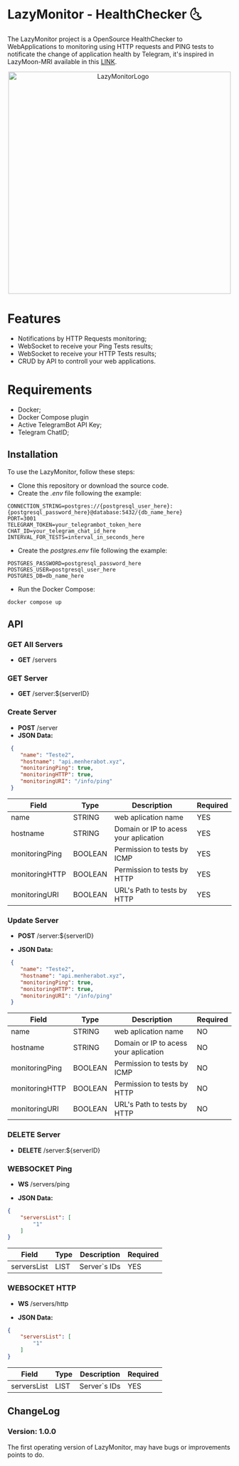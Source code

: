 # LazyMonitor - HealthChecker 🌜

The LazyMonitor project is a OpenSource HealthChecker to WebApplications to monitoring using HTTP requests and PING tests to notificate the change of application health by Telegram, it's inspired in LazyMoon-MRI available in this [LINK](https://github.com/Mewbi/LazyMoon/tree/master/LM-MRI).

<div align="center">
	<img src="https://github.com/user-attachments/assets/be4ce3f6-b9e2-4438-a4d7-a1de4109cc5b" alt="LazyMonitorLogo" width="500" height="500">
</div>

# Features
- Notifications by HTTP Requests monitoring;
- WebSocket to receive your Ping Tests results;
- WebSocket to receive your HTTP Tests results;
- CRUD by API to controll your web applications.

# Requirements

- Docker;
- Docker Compose plugin
- Active TelegramBot API Key;
- Telegram ChatID;

## Installation

To use the LazyMonitor, follow these steps:

- Clone this repository or download the source code.
- Create the *.env* file following the example:

```
CONNECTION_STRING=postgres://{postgresql_user_here}:{postgresql_password_here}@database:5432/{db_name_here}
PORT=3001
TELEGRAM_TOKEN=your_telegrambot_token_here
CHAT_ID=your_telegram_chat_id_here
INTERVAL_FOR_TESTS=interval_in_seconds_here
```
- Create the *postgres.env* file following the example:
```
POSTGRES_PASSWORD=postgresql_password_here
POSTGRES_USER=postgresql_user_here
POSTGRES_DB=db_name_here
```
- Run the Docker Compose:
```bash
docker compose up
```

## API 

### GET All Servers

- **GET** /servers


### GET Server

- **GET** /server:${serverID}



### Create Server

- **POST** /server
- **JSON Data:**
``` json
 {
 	"name": "Teste2",
 	"hostname": "api.menherabot.xyz",
 	"monitoringPing": true,
 	"monitoringHTTP": true,
 	"monitoringURI": "/info/ping"
 }
```


| Field          | Type | Description                   |Required                     |
|----------------|---------|-------------------------------|-----------------------------|
|name|STRING|web aplication name            |YES            |
|hostname |STRING |Domain or IP to acess your aplication    | YES          |
|monitoringPing|BOOLEAN|Permission to tests by ICMP    | YES          |
|monitoringHTTP|BOOLEAN|Permission to tests by HTTP    | YES          |
|monitoringURI|BOOLEAN|URL's Path to tests by HTTP    | YES          |

### Update Server

- **POST** /server:${serverID}


- **JSON Data:**
``` json
 {
 	"name": "Teste2",
 	"hostname": "api.menherabot.xyz",
 	"monitoringPing": true,
 	"monitoringHTTP": true,
 	"monitoringURI": "/info/ping"
 }
```

| Field          | Type | Description                   |Required                     |
|----------------|---------|-------------------------------|-----------------------------|
|name|STRING|web aplication name            |NO           |
|hostname |STRING |Domain or IP to acess your aplication    | NO           |
|monitoringPing|BOOLEAN|Permission to tests by ICMP    | NO          |
|monitoringHTTP|BOOLEAN|Permission to tests by HTTP    | NO         |
|monitoringURI|BOOLEAN|URL's Path to tests by HTTP    | NO          |

### DELETE Server

- **DELETE** /server:${serverID}

### WEBSOCKET Ping

- **WS** /servers/ping

- **JSON Data:**
``` json
{
	"serversList": [
		"1"
	]
}
```
| Field          | Type | Description                   |Required                     |
|----------------|---------|-------------------------------|-----------------------------|
|serversList|LIST|Server`s IDs |YES         |

### WEBSOCKET HTTP

- **WS** /servers/http

- **JSON Data:**
``` json
{
	"serversList": [
		"1"
	]
}
```
| Field          | Type | Description                   |Required                     |
|----------------|---------|-------------------------------|-----------------------------|
|serversList|LIST|Server`s IDs |YES         |

## ChangeLog

### Version: 1.0.0

The first operating version of LazyMonitor, may have bugs or improvements points to do.
